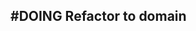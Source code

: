 ## #DOING Refactor to domain
<!--  +task -->
<!-- created:2023-09-11T20:12:52.602Z task-id:xHQLE group:"Ungrouped Tasks" story-id:Start-task order:0 -->
